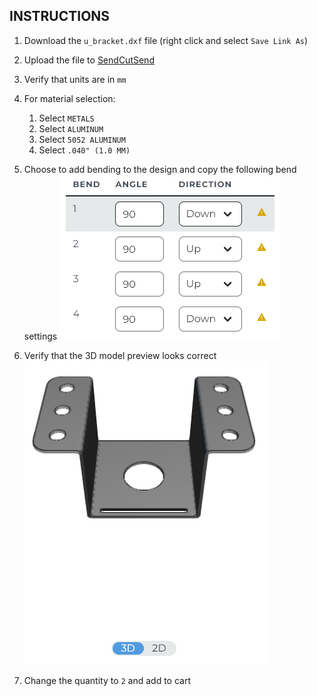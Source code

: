 ## INSTRUCTIONS

1. Download the `u_bracket.dxf` file (right click and select `Save Link As`)
   
2. Upload the file to [SendCutSend](https://app.sendcutsend.com/customer#/quote)
   
3. Verify that units are in `mm`
   
4. For material selection:
   1. Select `METALS`
   2. Select `ALUMINUM`
   3. Select `5052 ALUMINUM`
   4. Select `.040" (1.0 MM)`
   
5. Choose to add bending to the design and copy the following bend settings ![Bend Settings](.\images\bend_settings.png)

6. Verify that the 3D model preview looks correct ![3D Model Preview](.\images\3d_model_preview.png)

7. Change the quantity to `2` and add to cart

